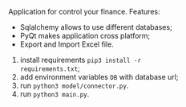 Application for control your finance.
Features:<br />
* Sqlalchemy allows to use different databases;<br />
* PyQt makes application cross platform;<br />
* Export and Import Excel file.</p>

1) install requirements <code>pip3 install -r requirements.txt</code>;<br />
2) add environment variables <code>DB</code> with database url;<br />
3) run `python3 model/connector.py`.<br />
4) run `python3 main.py`.

